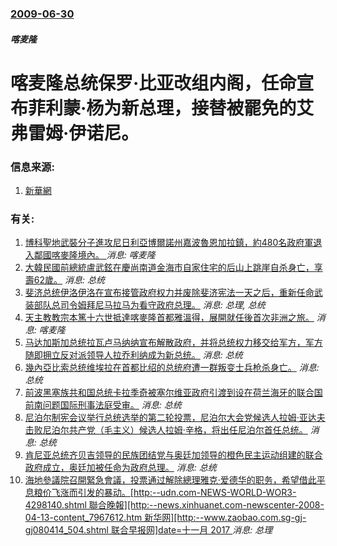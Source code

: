 ### [2009-06-30](/news/2009/06/30/index.md)

##### 喀麦隆
#  喀麦隆总统保罗·比亚改组内阁，任命宣布菲利蒙·杨为新总理，接替被罷免的艾弗雷姆·伊诺尼。




### 信息来源:

1. [新華網](http://news.xinhuanet.com/english/2009-07/01/content_11629926.htm)

### 有关:

1. [博科聖地武裝分子進攻尼日利亞博爾諾州嘉波魯恩加拉鎮，約480名政府軍退入鄰國喀麥隆境內。 ](/zh/news/2014/08/25/博科聖地武裝分子進攻尼日利亞博爾諾州嘉波魯恩加拉鎮-約480名政府軍退入鄰國喀麥隆境內.md) _消息: 喀麦隆_
2. [大韓民國前總統盧武鉉在慶尚南道金海市自家住宅的后山上跳崖自杀身亡，享壽62歲。](/zh/news/2009/05/23/大韓民國前總統盧武鉉在慶尚南道金海市自家住宅的后山上跳崖自杀身亡-享壽62歲.md) _消息: 总统_
3. [ 斐济总统伊洛伊洛在宣布接管政府权力并废除斐济宪法一天之后，重新任命武装部队总司令姆拜尼马拉马为看守政府总理。](/zh/news/2009/04/11/斐济总统伊洛伊洛在宣布接管政府权力并废除斐济宪法一天之后-重新任命武装部队总司令姆拜尼马拉马为看守政府总理.md) _消息: 总理, 总统_
4. [天主教教宗本篤十六世抵達喀麥隆首都雅溫得，展開就任後首次非洲之旅。](/zh/news/2009/03/18/天主教教宗本篤十六世抵達喀麥隆首都雅溫得-展開就任後首次非洲之旅.md) _消息: 喀麦隆_
5. [马达加斯加总统拉瓦卢马纳纳宣布解散政府，并将总统权力移交给军方，军方随即拥立反对派领导人拉乔利纳成为新总统。](/zh/news/2009/03/17/马达加斯加总统拉瓦卢马纳纳宣布解散政府-并将总统权力移交给军方-军方随即拥立反对派领导人拉乔利纳成为新总统.md) _消息: 总统_
6. [幾內亞比索总统维埃拉在首都比绍的总统府遭一群叛变士兵枪杀身亡。](/zh/news/2009/03/2/幾內亞比索总统维埃拉在首都比绍的总统府遭一群叛变士兵枪杀身亡.md) _消息: 总统_
7. [前波黑塞族共和国总统卡拉季奇被塞尔维亚政府引渡到设在荷兰海牙的联合国前南问题国际刑事法庭受审。](/zh/news/2008/07/30/前波黑塞族共和国总统卡拉季奇被塞尔维亚政府引渡到设在荷兰海牙的联合国前南问题国际刑事法庭受审.md) _消息: 总统_
8. [尼泊尔制宪会议举行总统选举的第二轮投票，尼泊尔大会党候选人拉姆·亚达夫击败尼泊尔共产党（毛主义）候选人拉姆·辛格，将出任尼泊尔首任总统。](/zh/news/2008/07/21/尼泊尔制宪会议举行总统选举的第二轮投票-尼泊尔大会党候选人拉姆-亚达夫击败尼泊尔共产党-毛主义-候选人拉姆-辛格-将出任.md) _消息: 总统_
9. [肯尼亚总统齐贝吉领导的民族团结党与奥廷加领导的橙色民主运动组建的联合政府成立，奥廷加被任命为政府总理。](/zh/news/2008/04/13/肯尼亚总统齐贝吉领导的民族团结党与奥廷加领导的橙色民主运动组建的联合政府成立-奥廷加被任命为政府总理.md) _消息: 总统_
10. [ 海地參議院召開緊急會議，投票通过解除總理雅克·爱德华的职务，希望借此平息粮价飞涨而引发的暴动。[http:--udn.com-NEWS-WORLD-WOR3-4298140.shtml 聯合晚報][http:--news.xinhuanet.com-newscenter-2008-04-13-content_7967612.htm 新华网][http:--www.zaobao.com.sg-gj-gj080414_504.shtml 联合早报网]date=十一月 2017 ](/zh/news/2008/04/12/海地參議院召開緊急會議-投票通过解除總理雅克-爱德华的职务-希望借此平息粮价飞涨而引发的暴动-http-udn.md) _消息: 总理_
